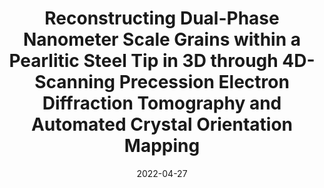 ---
title: "Reconstructing Dual-Phase Nanometer Scale Grains within a Pearlitic Steel Tip in 3D through 4D-Scanning Precession Electron Diffraction Tomography and Automated Crystal Orientation Mapping"
collection: publications
permalink: /publication/007-3DSPED-ultramicroscopy
# excerpt: '
# <p align="left">
#   <img width="220" height="" src="/images/006-pt147-ws2-cover.jpeg">
#   <img width="280" height="" src="/images/006-pt147-ws2-1.gif">
# </p>'
date: 2022-04-27
venue: Ultramicroscopy
paperurl: 'https://doi.org/10.1016/j.ultramic.2022.113536'
---